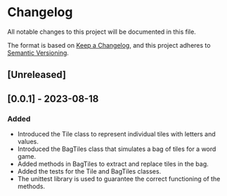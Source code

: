 # Changelog

All notable changes to this project will be documented in this file.

The format is based on [Keep a Changelog](https://keepachangelog.com/en/1.0.0/),
and this project adheres to [Semantic Versioning](https://semver.org/spec/v2.0.0.html).

## [Unreleased]

## [0.0.1] - 2023-08-18

### Added

- Introduced the Tile class to represent individual tiles with letters and values.
- Introduced the BagTiles class that simulates a bag of tiles for a word game.
- Added methods in BagTiles to extract and replace tiles in the bag.
- Added the tests for the Tile and BagTiles classes.
- The unittest library is used to guarantee the correct functioning of the methods.

